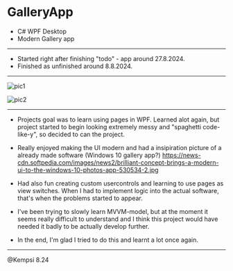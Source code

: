 # GalleryApp
- C# WPF Desktop
- Modern Gallery app
___________________________________________________

- Started right after finishing "todo" - app around 27.8.2024.
- Finished as unfinished around 8.8.2024.

___________________________________________________

![pic1](https://github.com/user-attachments/assets/29de6428-bb42-425c-bed8-b4b02b657caf)

![pic2](https://github.com/user-attachments/assets/df7d2a26-6dda-4381-8789-0ebc80270d63)

___________________________________________________

- Projects goal was to learn using pages in WPF. Learned alot again, but project started
  to begin looking extremely messy and "spaghetti code-like-y", so decided to can the project.

- Really enjoyed making the UI modern and had a insipiration picture of a already made software (Windows 10 gallery app?)
  https://news-cdn.softpedia.com/images/news2/brilliant-concept-brings-a-modern-ui-to-the-windows-10-photos-app-530534-2.jpg

- Had also fun creating custom usercontrols and learning to use pages as view switches. When I had to implement
  logic into the actual software, that's when the problems started to appear.

- I've been trying to slowly learn MVVM-model, but at the moment it seems really difficult to understand
  and I think this project would have needed it badly to be actually develop further.

- In the end, I'm glad I tried to do this and learnt a lot once again.
___________________________________________________

@Kempsi 8.24
